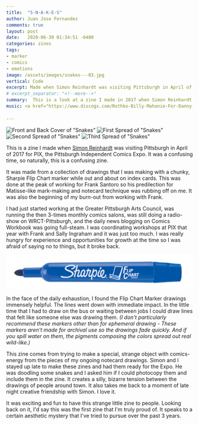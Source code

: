 ```yaml
---
title:  "S-N-A-K-E-S"
author: Juan Jose Fernandez
comments: true
layout: post
date:   2020-06-30 01:34:51 -0400
categories: zines
tags:
- marker
- comics
- emotions
image: /assets/images/snakes---03.jpg
vertical: Code
excerpt: Made when Simon Reinhardt was visiting Pittsburgh in April of 2017 for PIX, the Pittsburgh Independent Comics Expo. It was a confusing time, so naturally, this is a confusing zine.
# excerpt_separator: "<!--more-->"
summary:  This is a look at a zine I made in 2017 when Simon Reinhardt was visiting Pittsburgh. It was a confusing time, so naturally, this is a confusing zine.
music: <a href="https://www.discogs.com/Rothko-Billy-Mahonie-For-Danny-Hoon/release/1181039">Rothko - For Danny</a>

---
```

<style>
.bar{
    height: 10px;
    background: #bc4e9c;  /* fallback for old browsers */
    background: -webkit-linear-gradient(to top, #f80759, #bc4e9c);  /* Chrome 10-25, Safari 5.1-6 */
    background: linear-gradient(to top, #f80759, #bc4e9c); /* W3C, IE 10+/ Edge, Firefox 16+, Chrome 26+, Opera 12+, Safari 7+ */
    }
</style>

![Front and Back Cover of "Snakes"](https://www.juanjosefernandez.com/assets/images/snakes---00.png)
![First Spread of "Snakes"](https://www.juanjosefernandez.com/assets/images/snakes---03.jpg)
![Second Spread of "Snakes"](https://www.juanjosefernandez.com/assets/images/snakes---04.jpg)
![Third Spread of "Snakes"](https://www.juanjosefernandez.com/assets/images/snakes---05.jpg)

This is a zine I made when [Simon Reinhardt](https://simonmreinhardt.tumblr.com/) was visiting Pittsburgh in April of 2017 for PIX, the Pittsburgh Independent Comics Expo. It was a confusing time, so naturally, this is a confusing zine.

It was made from a collection of drawings that I was making with a chunky, Sharpie Flip Chart marker while out and about on index cards. This was done at the peak of working for Frank Santoro so his predilection for Matisse-like mark-making and notecard technique was rubbing off on me. It was also the beginning of my burn-out from working with Frank. 

I had just started working at the Greater Pittsburgh Arts Council, was running the then 3-times monthly comics salons, was still doing a radio-show on WRCT-Pittsburgh, and the daily news blogging on Comics Workbook was going full-steam. I was coordinating workshops at PIX that year with Frank and Sally Ingraham and it was just too much. I was really hungry for experience and opportunities for growth at the time so I was afraid of saying no to things, but it broke back.

![Flip Chart Marker](/assets/images/sharpie.png)

In the face of the daily exhaustion, I found the Flip Chart Marker drawings immensely helpful. The lines went down with immediate impact. In the little time that I had to draw on the bus or waiting between jobs I could draw lines that felt like someone else was drawing them. *(I don't particularly recommend these markers other than for ephemeral drawing - These markers aren't made for archival use so the drawings fade quickly. And if you spill water on them, the pigments composing the colors spread out real wild-like.)*

This zine comes from trying to make a special, strange object with comics-energy from the pieces of my ongoing notecard drawings. Simon and I stayed up late to make these zines and had them ready for the Expo. He was doodling some snakes and I asked him if I could photocopy them and include them in the zine. It creates a silly, bizarre tension between the drawings of people around town. It also takes me back to a moment of late night creative friendship with Simon. I love it. 

It was exciting and fun to have this strange little zine to people. Looking back on it, I'd say this was the first zine that I'm truly proud of. It speaks to a certain aesthetic mystery that I've tried to pursue over the past 3 years.

